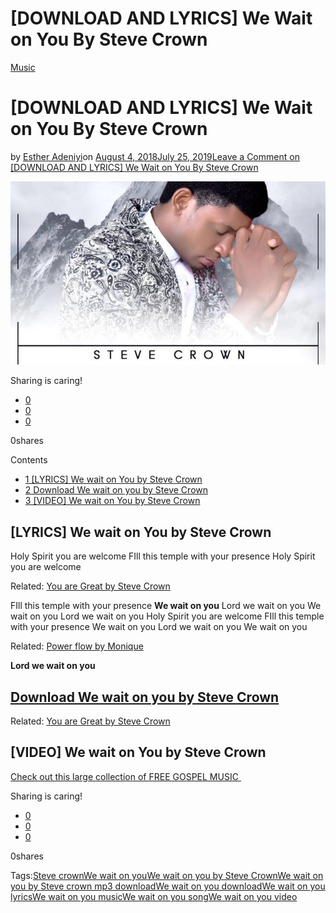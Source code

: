 # [DOWNLOAD AND LYRICS] We Wait on You By Steve Crown

[Music](https://estheradeniyi.com/category/music/)
# [DOWNLOAD AND LYRICS] We Wait on You By Steve Crown

by [Esther Adeniyi](https://estheradeniyi.com/author/esther-adeniyi/)on [August 4, 2018July 25, 2019](https://estheradeniyi.com/we-wait-on-you-steve-crown/)[Leave a Comment on [DOWNLOAD AND LYRICS] We Wait on You By Steve Crown](https://estheradeniyi.com/we-wait-on-you-steve-crown/#respond)

![We wait on you by Steve Crown](images\We-wait-on-you-by-steve-crown.jpg)

Sharing is caring!

- [0](https://www.facebook.com/sharer/sharer.php?u=https%3A%2F%2Festheradeniyi.com%2Fwe-wait-on-you-steve-crown%2F&amp;t=%5BDOWNLOAD%20AND%20LYRICS%5D%20We%20Wait%20on%20You%20By%20Steve%20Crown)
- [0](https://twitter.com/intent/tweet?text=%5BDOWNLOAD%20AND%20LYRICS%5D%20We%20Wait%20on%20You%20By%20Steve%20Crown&amp;url=https%3A%2F%2Festheradeniyi.com%2Fwe-wait-on-you-steve-crown%2F)
- [0](#)

0shares

Contents

- [1 [LYRICS] We wait on You by Steve Crown](#LYRICS_We_wait_on_You_by_Steve_Crown)
- [2 Download We wait on you by Steve Crown](#Download_We_wait_on_you_by_Steve_Crown)
- [3 [VIDEO] We wait on You by Steve Crown](#VIDEO_We_wait_on_You_by_Steve_Crown)

## [LYRICS] We wait on You by Steve Crown

Holy Spirit you are welcome
 FIll this temple with your presence
 Holy Spirit you are welcome

Related: [You are Great by Steve Crown](https://estheradeniyi.com/you-are-great-by-steve-crown-lyrics-mp3-download-and-video/)

FIll this temple with your presence
**We wait on you**
 Lord we wait on you
 We wait on you
 Lord we wait on you
 Holy Spirit you are welcome
 FIll this temple with your presence
 We wait on you
 Lord we wait on you
 We wait on you

Related: [Power flow by Monique](https://estheradeniyi.com/power-flow-by-monique-lyrics-mp3/)

**Lord we wait on you**

## [Download We wait on you by Steve Crown](https://busysinging.com/steve-crown-we-wait-on-you/)

Related: [You are Great by Steve Crown](https://estheradeniyi.com/you-are-great-by-steve-crown-lyrics-mp3-download-and-video/)

## [VIDEO] We wait on You by Steve Crown

[Check out this large collection of FREE GOSPEL MUSIC&#xA0;](https://estheradeniyi.com/category/music/)

Sharing is caring!

- [0](https://www.facebook.com/sharer/sharer.php?u=https%3A%2F%2Festheradeniyi.com%2Fwe-wait-on-you-steve-crown%2F&amp;t=%5BDOWNLOAD%20AND%20LYRICS%5D%20We%20Wait%20on%20You%20By%20Steve%20Crown)
- [0](https://twitter.com/intent/tweet?text=%5BDOWNLOAD%20AND%20LYRICS%5D%20We%20Wait%20on%20You%20By%20Steve%20Crown&amp;url=https%3A%2F%2Festheradeniyi.com%2Fwe-wait-on-you-steve-crown%2F)
- [0](#)

0shares

Tags:[Steve crown](https://estheradeniyi.com/tag/steve-crown/)[We wait on you](https://estheradeniyi.com/tag/we-wait-on-you/)[We wait on you by Steve Crown](https://estheradeniyi.com/tag/we-wait-on-you-by-steve-crown/)[We wait on you by Steve crown mp3 download](https://estheradeniyi.com/tag/we-wait-on-you-by-steve-crown-mp3-download/)[We wait on you download](https://estheradeniyi.com/tag/we-wait-on-you-download/)[We wait on you lyrics](https://estheradeniyi.com/tag/we-wait-on-you-lyrics/)[We wait on you music](https://estheradeniyi.com/tag/we-wait-on-you-music/)[We wait on you song](https://estheradeniyi.com/tag/we-wait-on-you-song/)[We wait on you video](https://estheradeniyi.com/tag/we-wait-on-you-video/)